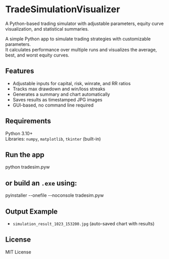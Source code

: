 # TradeSimulationVisualizer
A Python-based trading simulator with adjustable parameters, equity curve visualization, and statistical summaries.

A simple Python app to simulate trading strategies with customizable parameters.  
It calculates performance over multiple runs and visualizes the average, best, and worst equity curves.

## Features
- Adjustable inputs for capital, risk, winrate, and RR ratios  
- Tracks max drawdown and win/loss streaks  
- Generates a summary and chart automatically  
- Saves results as timestamped JPG images  
- GUI-based, no command line required

## Requirements
Python 3.10+  
Libraries: `numpy`, `matplotlib`, `tkinter` (built-in)

## Run the app
python tradesim.pyw

## or build an `.exe` using:
pyinstaller --onefile --noconsole tradesim.pyw

## Output Example
- `simulation_result_1023_153200.jpg` (auto-saved chart with results)

## License
MIT License

